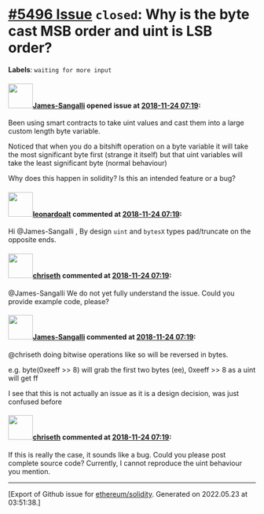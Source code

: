 # [\#5496 Issue](https://github.com/ethereum/solidity/issues/5496) `closed`: Why is the byte cast MSB order and uint is LSB order?
**Labels**: `waiting for more input`


#### <img src="https://avatars.githubusercontent.com/u/16630514?u=883aa24be0d3e8540a4df0cac1e2deb3aaa3e6ed&v=4" width="50">[James-Sangalli](https://github.com/James-Sangalli) opened issue at [2018-11-24 07:19](https://github.com/ethereum/solidity/issues/5496):

Been using smart contracts to take uint values and cast them into a large custom length byte variable.

Noticed that when you do a bitshift operation on a byte variable it will take the most significant byte first (strange it itself) but that uint variables will take the least significant byte (normal behaviour)

Why does this happen in solidity? Is this an intended feature or a bug? 

#### <img src="https://avatars.githubusercontent.com/u/504195?u=ce2facd14af9fd474ebff49f0d44891f56f7500f&v=4" width="50">[leonardoalt](https://github.com/leonardoalt) commented at [2018-11-24 07:19](https://github.com/ethereum/solidity/issues/5496#issuecomment-441367446):

Hi @James-Sangalli ,
By design `uint` and `bytesX` types pad/truncate on the opposite ends.

#### <img src="https://avatars.githubusercontent.com/u/9073706?v=4" width="50">[chriseth](https://github.com/chriseth) commented at [2018-11-24 07:19](https://github.com/ethereum/solidity/issues/5496#issuecomment-441612322):

@James-Sangalli We do not yet fully understand the issue. Could you provide example code, please?

#### <img src="https://avatars.githubusercontent.com/u/16630514?u=883aa24be0d3e8540a4df0cac1e2deb3aaa3e6ed&v=4" width="50">[James-Sangalli](https://github.com/James-Sangalli) commented at [2018-11-24 07:19](https://github.com/ethereum/solidity/issues/5496#issuecomment-441621433):

@chriseth doing bitwise operations like so will be reversed in bytes.

e.g. byte(0xeeff >> 8) will grab the first two bytes (ee), 0xeeff >> 8 as a uint will get ff

I see that this is not actually an issue as it is a design decision, was just confused before

#### <img src="https://avatars.githubusercontent.com/u/9073706?v=4" width="50">[chriseth](https://github.com/chriseth) commented at [2018-11-24 07:19](https://github.com/ethereum/solidity/issues/5496#issuecomment-441631406):

If this is really the case, it sounds like a bug. Could you please post complete source code? Currently, I cannot reproduce the uint behaviour you mention.


-------------------------------------------------------------------------------



[Export of Github issue for [ethereum/solidity](https://github.com/ethereum/solidity). Generated on 2022.05.23 at 03:51:38.]
